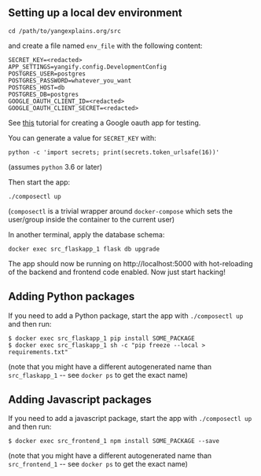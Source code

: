 ## Setting up a local dev environment

```
cd /path/to/yangexplains.org/src
```

and create a file named `env_file` with the following content:

```
SECRET_KEY=<redacted>
APP_SETTINGS=yangify.config.DevelopmentConfig
POSTGRES_USER=postgres
POSTGRES_PASSWORD=whatever_you_want
POSTGRES_HOST=db
POSTGRES_DB=postgres
GOOGLE_OAUTH_CLIENT_ID=<redacted>
GOOGLE_OAUTH_CLIENT_SECRET=<redacted>
```

See
[this](https://realpython.com/flask-google-login/#creating-a-google-client)
tutorial for creating a Google oauth app for testing.

You can generate a value for `SECRET_KEY` with:

```
python -c 'import secrets; print(secrets.token_urlsafe(16))'
```

(assumes `python` 3.6 or later)

Then start the app:

```
./composectl up
```

(`composectl` is a trivial wrapper around `docker-compose` which sets the
user/group inside the container to the current user)

In another terminal, apply the database schema:

```
docker exec src_flaskapp_1 flask db upgrade
```

The app should now be running on http://localhost:5000 with hot-reloading
of the backend and frontend code enabled.  Now just start hacking!

## Adding Python packages

If you need to add a Python package, start the app with `./composectl up`
and then run:

```
$ docker exec src_flaskapp_1 pip install SOME_PACKAGE
$ docker exec src_flaskapp_1 sh -c "pip freeze --local > requirements.txt"
```

(note that you might have a different autogenerated name than
`src_flaskapp_1` -- see `docker ps` to get the exact name)

## Adding Javascript packages

If you need to add a javascript package, start the app with
`./composectl up` and then run:

```
$ docker exec src_frontend_1 npm install SOME_PACKAGE --save
```

(note that you might have a different autogenerated name than
`src_frontend_1` -- see `docker ps` to get the exact name)
